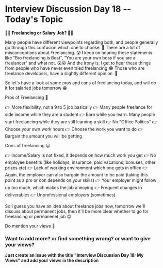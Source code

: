 ﻿# Interview Discussion Day 18 -- Today's Topic

**👨‍💻 Freelancing or Salary Job? 👨‍💻**

Many people have different viewpoints regarding both, and people generally go through this confusion which one to choose. 🤔
There are a lot of misconceptions about Freelancing. 😵
I keep on hearing these statements like "Bro freelancing is Best", "You are your own boss if you are a freelancer" and what not. 😮😲
And the irony is, I get to hear these things from people who have never even tried freelancing 😂 Those who are freelance developers, have a slightly different opinion. 💭

So let's have a look at some pros and cons of freelancing today, and will do it for salaried jobs tomorrow 😁

Pros of Freelancing 🤩

👉 More flexibility, not a 9 to 5 job basically
👉 Many people freelance for side income while they are a student
👉 Earn while you learn. Many people start freelancing while they are still learning a skill
👉 No "Office Politics"
👉 Choose your own work hours
👉 Choose the work you want to do
👉 Bargain the amount you will be getting

Cons of freelancing 😔

👉 Income/Salary is not fixed, it depends on how much work you get
👉 No employee benefits (like holidays, insurance, paid vacations, bonuses, other prizes etc)
👉 Lack of working environment which one gets in office
👉 Again, the employer can also bargain the amount to be paid (taking this point as a pro or con depends on your skills)
👉 Your employer might follow up too much, which makes the job annoying
👉 Frequent changes in deliverables
👉 Unprofessional employers (sometimes)

So I guess you have an idea about freelance jobs now, tomorrow we'll discuss about permanent jobs, then it'll be more clear whether to go for freelancing or permanenet job 😊

Do mention your views 💭

### Want to add more? or find something wrong? or want to give your views? 

**Just create an issue with the title "Interview Discussion Day 18: My Views" and add your views in the description**
